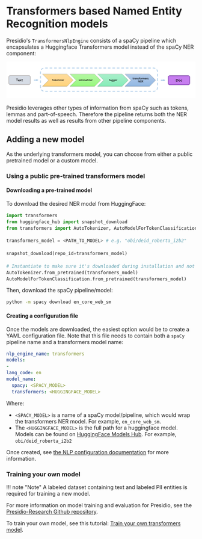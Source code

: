 # Transformers based Named Entity Recognition models

Presidio's `TransformersNlpEngine` consists of a spaCy pipeline which encapsulates a Huggingface Transformers model instead of the spaCy NER component:

![image](../../assets/spacy-transformers-ner.png)

Presidio leverages other types of information from spaCy such as tokens, lemmas and part-of-speech. 
Therefore the pipeline returns both the NER model results as well as results from other pipeline components.

## Adding a new model

As the underlying transformers model, you can choose from either a public pretrained model or a custom model.

### Using a public pre-trained transformers model

#### Downloading a pre-trained model
To download the desired NER model from HuggingFace:

```python
import transformers
from huggingface_hub import snapshot_download
from transformers import AutoTokenizer, AutoModelForTokenClassification

transformers_model = <PATH_TO_MODEL> # e.g. "obi/deid_roberta_i2b2"

snapshot_download(repo_id=transformers_model)

# Instantiate to make sure it's downloaded during installation and not runtime
AutoTokenizer.from_pretrained(transformers_model)
AutoModelForTokenClassification.from_pretrained(transformers_model)
```

Then, download the spaCy pipeline/model:
```sh
python -m spacy download en_core_web_sm
```

#### Creating a configuration file
Once the models are downloaded, the easiest option would be to create a YAML configuration file.
Note that this file needs to contain both a `spaCy` pipeline name and a transformers model name:

```yaml
nlp_engine_name: transformers
models:
-
lang_code: en
model_name:
  spacy: <SPACY_MODEL>
  transformers: <HUGGINGFACE_MODEL>
```
    
Where:
- `<SPACY_MODEL>` is a name of a spaCy model/pipeline, which would wrap the transformers NER model. For example, `en_core_web_sm`.
- The `<HUGGINGFACE_MODEL>` is the full path for a huggingface model. Models can be found on [HuggingFace Models Hub](https://huggingface.co/models?pipeline_tag=token-classification). For example, `obi/deid_roberta_i2b2`

Once created, see [the NLP configuration documentation](../customizing_nlp_models.md#Configure-Presidio-to-use-the-new-model) for more information.

### Training your own model

!!! note "Note"
    A labeled dataset containing text and labeled PII entities is required for training a new model.

For more information on model training and evaluation for Presidio, see the [Presidio-Research Github repository](https://github.com/microsoft/presidio-research).

To train your own model, see this tutorial: [Train your own transformers model](https://huggingface.co/docs/transformers/training).
